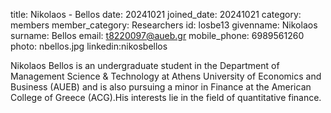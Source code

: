 title: Nikolaos - Bellos
date: 20241021
joined_date: 20241021
category: members
member_category: Researchers
id: losbe13
givenname: Nikolaos
surname: Bellos
email: t8220097@aueb.gr
mobile_phone: 6989561260
photo: nbellos.jpg
linkedin:nikosbellos

Nikolaos Bellos is an undergraduate student in the Department of Management Science & Technology at Athens University of Economics and Business (AUEB) and is also pursuing a minor in Finance at the American College of Greece (ACG).His interests lie in the field of quantitative finance.